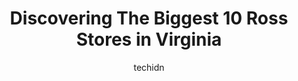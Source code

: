 ---
layout: ampstory
image: https://i0.wp.com/www.depkes.org/wp-content/uploads/2023/06/ross-0-in-virginia-1685967997.jpeg?resize=640,853
author: techidn
featured: false
description: Discover the impressive array of Ross options in Virginia, where you can find 10 of the largest Ross establishments in the area. From renowned classics to hidden gems, Virginia offers a dive
title: Discovering The Biggest 10 Ross Stores in Virginia
cover:
   title: Discovering The Biggest 10 Ross Stores in Virginia
   subtitle: Rickpate
   background: https://www.depkes.org/wp-content/uploads/2023/06/ross-0-in-virginia-1685967997.jpeg

pages: 
 - layout: thirds
   top: <h1>#1 Ross Dress for Less</h1>
   bottom: "<p>This Ross is a very big store at this location and you can find lots here. But when you go on the weekend you can see almost many things are gone. So I would always recom</p>"
   background: https://www.depkes.org/wp-content/uploads/2023/06/ross-1-in-virginia-1685967998.jpeg
   backgroundblur: true
 - layout: thirds
   top: <h1>#2 Ross Dress for Less</h1>
   bottom: "<p>12551 Jefferson Ave, Newport News, VA 23602, United States</p>"
   background: https://www.depkes.org/wp-content/uploads/2023/06/ross-2-in-virginia-1685967998.jpeg
   cta:
      link: https://www.depkes.org/blog/discovering-the-biggest-10-ross-stores-in-virginia/
      text: Discovering The Biggest 10 Ross Stores in Virginia
 - layout: thirds
   top: <h1>#3 Ross Dress for Less</h1>
   bottom: "<p>6298 Seven Corners Center, Falls Church, VA 22044, United States</p>"
   background: https://www.depkes.org/wp-content/uploads/2023/06/ross-3-in-virginia-1685967998.jpeg
   cta:
      link: https://www.depkes.org/blog/discovering-the-biggest-10-ross-stores-in-virginia/
      text: Discovering The Biggest 10 Ross Stores in Virginia
 - layout: thirds
   top: <h1>#4 Ross Dress for Less</h1>
   bottom: "<p>14244 Smoketown Rd, Woodbridge, VA 22192, United States</p>"
   background: https://images.unsplash.com/photo-1533998839656-76f5e4b2bccb?ixlib=rb-4.0.3&ixid=MnwxMjA3fDB8MHxwaG90by1wYWdlfHx8fGVufDB8fHx8&auto=format&fit=crop&w=640&h=853&q=80
   cta:
      link: https://www.depkes.org/blog/discovering-the-biggest-10-ross-stores-in-virginia/
      text: Discovering The Biggest 10 Ross Stores in Virginia
 - layout: thirds
   top: <h1>#5 Ross Dress for Less</h1>
   bottom: "<p>5840 Crossroads Center Way, Baileys Crossroads, VA 22041, United States</p>"
   background: https://images.unsplash.com/photo-1541356665065-22676f35dd40?ixlib=rb-4.0.3&ixid=MnwxMjA3fDB8MHxwaG90by1wYWdlfHx8fGVufDB8fHx8&auto=format&fit=crop&w=640&h=853&q=80
   cta:
      link: https://www.depkes.org/blog/discovering-the-biggest-10-ross-stores-in-virginia/
      text: Discovering The Biggest 10 Ross Stores in Virginia
 - layout: thirds
   top: <h1>#6 Ross Dress for Less</h1>
   bottom: "<p>1412 Greenbrier Pkwy, Chesapeake, VA 23320, United States</p>"
   background: https://images.unsplash.com/photo-1615749413727-825b59a857b5?ixlib=rb-4.0.3&ixid=MnwxMjA3fDB8MHxwaG90by1wYWdlfHx8fGVufDB8fHx8&auto=format&fit=crop&w=640&h=853&q=80
   cta:
      link: https://www.depkes.org/blog/discovering-the-biggest-10-ross-stores-in-virginia/
      text: Discovering The Biggest 10 Ross Stores in Virginia
 - layout: thirds
   top: <h1>#7 Ross Dress for Less</h1>
   bottom: "<p>10822 Sudley Manor Dr, Manassas, VA 20109, United States</p>"
   background: https://images.unsplash.com/photo-1552083974-186346191183?ixlib=rb-4.0.3&ixid=MnwxMjA3fDB8MHxwaG90by1wYWdlfHx8fGVufDB8fHx8&auto=format&fit=crop&w=640&h=853&q=80
   cta:
      link: https://www.depkes.org/blog/discovering-the-biggest-10-ross-stores-in-virginia/
      text: Discovering The Biggest 10 Ross Stores in Virginia
 - layout: thirds
   middle: Continue reading...
   background: https://images.unsplash.com/photo-1557672172-298e090bd0f1?ixlib=rb-4.0.3&ixid=MnwxMjA3fDB8MHxwaG90by1wYWdlfHx8fGVufDB8fHx8&auto=format&fit=crop&w=640&h=853&q=80
   cta:
      link: https://www.depkes.org/blog/discovering-the-biggest-10-ross-stores-in-virginia/
      text: Discovering The Biggest 10 Ross Stores in Virginia
      
---